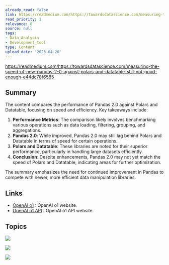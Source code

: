 ```yaml
---
already_read: false
link: https://readmedium.com/https://towardsdatascience.com/measuring-the-speed-of-new-pandas-2-0-against-polars-and-datatable-still-not-good-enough-e44dc78f6585
read_priority: 1
relevance: 0
source: null
tags:
- Data_Analysis
- Development_tool
type: Content
upload_date: '2023-04-20'
---
```


https://readmedium.com/https://towardsdatascience.com/measuring-the-speed-of-new-pandas-2-0-against-polars-and-datatable-still-not-good-enough-e44dc78f6585
## Summary

The content compares the performance of Pandas 2.0 against Polars and Datatable, focusing on speed and efficiency. Key takeaways include:

1. **Performance Metrics**: The comparison likely involves benchmarking various operations such as data loading, filtering, grouping, and aggregations.
2. **Pandas 2.0**: While improved, Pandas 2.0 may still lag behind Polars and Datatable in terms of speed for certain operations.
3. **Polars and Datatable**: These libraries are noted for their superior performance, particularly in handling large datasets efficiently.
4. **Conclusion**: Despite enhancements, Pandas 2.0 may not yet match the speed of Polars and Datatable, indicating areas for further optimization.

The summary emphasizes the need for continued improvement in Pandas to compete with newer, more efficient data manipulation libraries.
## Links

- [OpenAI o1](https://openai01.net/) : OpenAI o1 website.
- [OpenAI o1 API](https://openaio1api.com/) : OpenAI o1 API website.

## Topics

![](topics/Library/Pandas)

![](topics/Library/Datatable)

![](topics/Library/Polars)